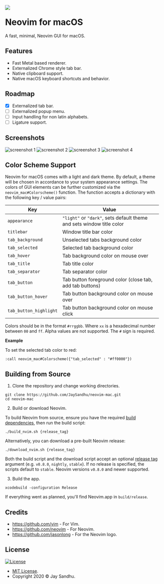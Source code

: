 <img align="left" src="https://i.postimg.cc/XNcvqZp4/icon-128x128.png">

# Neovim for macOS

A fast, minimal, Neovim GUI for macOS.

## Features
 * Fast Metal based renderer.
 * Externalized Chrome style tab bar. 
 * Native clipboard support.
 * Native macOS keyboard shortcuts and behavior.

## Roadmap
 - [x] Externalized tab bar.
 - [ ] Externalized popup menu.
 - [ ] Input handling for non latin alphabets.
 - [ ] Ligature support.

## Screenshots
![screenshot 1](https://i.postimg.cc/L8vwLJh2/screenshot-dark.png)
![screenshot 2](https://i.postimg.cc/4NgS069X/screenshot-dark-tabs.png)
![screenshot 3](https://i.postimg.cc/hv6PSCWZ/screenshot-light.png)
![screenshot 4](https://i.postimg.cc/BQz16gB0/screenshot-light-tabs.png)

## Color Scheme Support 
Neovim for macOS comes with a light and dark theme. By default, a theme
will be chosen in accordance to your system appearance settings. The colors of
GUI elements can be further customized via the `neovim_mac#Colorscheme()`
function. The function accepts a dictionary with the following key / value
pairs:

| Key                    | Value                                                                       |
| ---------------------- | --------------------------------------------------------------------------- |
| `appearance`           | `"light"` or `"dark"`, sets default theme and sets window title color       |
| `titlebar`             | Window title bar color                                                      |
| `tab_background`       | Unselected tabs background color                                            | 
| `tab_selected`         | Selected tab background color                                               | 
| `tab_hover`            | Tab background color on mouse over                                          | 
| `tab_title`            | Tab title color                                                             | 
| `tab_separator`        | Tab separator color                                                         | 
| `tab_button`           | Tab button foreground color (close tab, add tab buttons)                    | 
| `tab_button_hover`     | Tab button background color on mouse over                                   | 
| `tab_button_highlight` | Tab button background color on mouse click                                  | 

Colors should be in the format `#rrggbb`. Where `xx` is a hexadecimal number
between `00` and `ff`. Alpha values are not supported. The `#` sign is required.

**Example**

To set the selected tab color to red:
```
:call neovim_mac#Colorscheme({"tab_selected" : "#ff0000"})
```

## Building from Source
1. Clone the repository and change working directories.

```
git clone https://github.com/JaySandhu/neovim-mac.git
cd neovim-mac
```

2. Build or download Neovim. 

To build Neovim from source, ensure you have the required 
[build dependencies](https://github.com/neovim/neovim/wiki/Building-Neovim#macos),
then run the build script: 

```
./build_nvim.sh {release_tag}
```

Alternatively, you can download a pre-built Neovim release:

```
./download_nvim.sh {release_tag}
```

Both the build script and the download script accept an optional [release
tag](https://github.com/neovim/neovim/tags) argument (e.g. `v0.8.0`, `nightly`,
`stable`). If no release is specified, the scripts default to `stable`. Neovim
versions `v0.8.0` and newer supported.

3. Build the app.

```
xcodebuild -configuration Release
```

If everything went as planned, you'll find Neovim.app in `build/release`.

## Credits
 * https://github.com/vim - For Vim.
 * https://github.com/neovim - For Neovim.
 * https://github.com/jasonlong - For the Neovim logo.

## License
[![License](http://img.shields.io/:license-mit-blue.svg?style=flat-square)](http://badges.mit-license.org)

 * [MIT License](https://mit-license.org/).
 * Copyright 2020 © Jay Sandhu.

